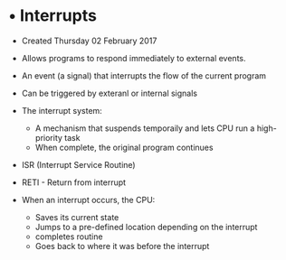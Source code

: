 # • Interrupts

* Created Thursday 02 February 2017



* Allows programs to respond immediately to external events.
* An event (a signal) that interrupts the flow of the current program
* Can be triggered by exteranl or internal signals



* The interrupt system:
	* A mechanism that suspends temporaily and lets CPU run a high-priority task
	* When complete, the original program continues
* ISR (Interrupt Service Routine)
* RETI - Return from interrupt



* When an interrupt occurs, the CPU:
	* Saves its current state
	* Jumps to a pre-defined location depending on the interrupt
	* completes routine
	* Goes back to where it was before the interrupt

	

